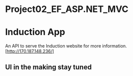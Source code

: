 # Project02_EF_ASP.NET_MVC

# Induction App 

An API to serve the Induction website for more information. [http://170.187.148.236/]


## UI in the making stay tuned 
   